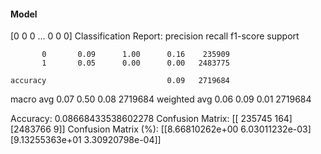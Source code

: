 #### Model
[0 0 0 ... 0 0 0]
Classification Report:
              precision    recall  f1-score   support

           0       0.09      1.00      0.16    235909
           1       0.05      0.00      0.00   2483775

    accuracy                           0.09   2719684
   macro avg       0.07      0.50      0.08   2719684
weighted avg       0.06      0.09      0.01   2719684

Accuracy: 0.08668433538602278
Confusion Matrix:
[[ 235745     164]
 [2483766       9]]
Confusion Matrix (%):
[[8.66810262e+00 6.03011232e-03]
 [9.13255363e+01 3.30920798e-04]]
